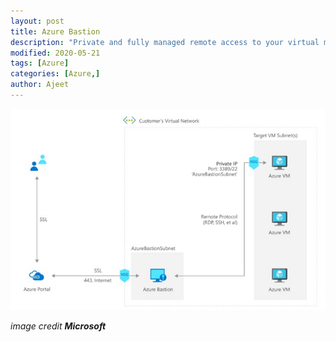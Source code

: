 ```yaml
---
layout: post
title: Azure Bastion
description: "Private and fully managed remote access to your virtual machines"
modified: 2020-05-21
tags: [Azure]
categories: [Azure,]
author: Ajeet
---
```




![](/images/posts/azure/azurebastion.JPG)

*image credit **Microsoft***